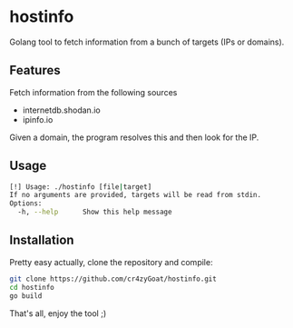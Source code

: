 # hostinfo

Golang tool to fetch information from a bunch of targets (IPs or domains).

## Features

Fetch information from the following sources
- internetdb.shodan.io
- ipinfo.io

Given a domain, the program resolves this and then look for the IP.

## Usage

```bash
[!] Usage: ./hostinfo [file|target]
If no arguments are provided, targets will be read from stdin.
Options:
  -h, --help      Show this help message
```

## Installation

Pretty easy actually, clone the repository and compile:

```bash
git clone https://github.com/cr4zyGoat/hostinfo.git
cd hostinfo
go build
```

That's all, enjoy the tool ;)
